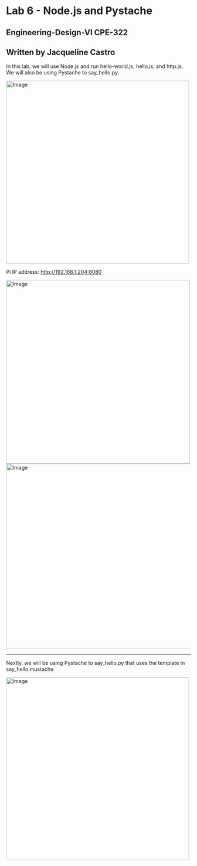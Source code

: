 # Lab 6 - Node.js and Pystache
## Engineering-Design-VI CPE-322
## Written by Jacqueline Castro

In this lab, we will use Node.js and run hello-world.js, hello.js, and http.js. We will also be using Pystache to say_hello.py.

<img width="499" alt="Image" src="https://github.com/user-attachments/assets/f9852592-6010-4af1-b422-4b32a386b4da" />

Pi IP address: http://192.168.1.204:8080

<img width="501" alt="Image" src="https://github.com/user-attachments/assets/72d6820e-bb57-43cc-b72c-c3c998178559" />

<img width="506" alt="Image" src="https://github.com/user-attachments/assets/a33fee49-7925-4518-8b9c-638e9a060f7d" />

---

Nextly, we will be using Pystache to say_hello.py that uses the template in say_hello.mustache

<img width="499" alt="Image" src="https://github.com/user-attachments/assets/3129f748-2c73-4d7d-bc4e-e3a4ac28048b" />
